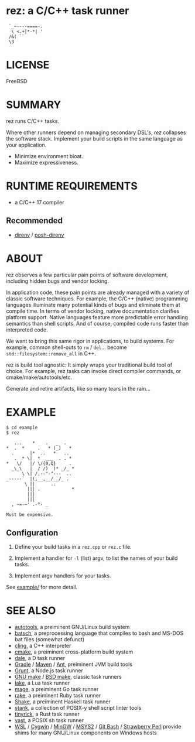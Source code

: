# rez: a C/C++ task runner

```text
 `_~----====-.
  \ <.+|*-*| '
 /&( ``
 \3
```

# LICENSE

FreeBSD

# SUMMARY

rez runs C/C++ tasks.

Where other runners depend on managing secondary DSL's, *rez* collapses the software stack. Implement your build scripts in the same language as your application.

* Minimize environment bloat.
* Maximize expressiveness.

# RUNTIME REQUIREMENTS

* a C/C++ 17 compiler

## Recommended

* [direnv](https://direnv.net/) / [posh-direnv](https://github.com/takekazuomi/posh-direnv)

# ABOUT

rez observes a few particular pain points of software development, including hidden bugs and vendor locking.

In application code, these pain points are already managed with a variety of classic software techniques. For example, the C/C++ (native) programming languages illuminate many potential kinds of bugs and eliminate them at compile time. In terms of vendor locking, native documentation clarifies platform support. Native languages feature more predictable error handling semantics than shell scripts. And of course, compiled code runs faster than interpreted code.

We want to bring this same rigor in applications, to build systems. For example, common shell-outs to `rm` / `del`... become `std::filesystem::remove_all` in C++.

rez is build tool agnostic: It simply wraps your traditional build tool of choice. For example, rez tasks can invoke direct compiler commands, or cmake/make/autotools/etc.

Generate and retire artifacts, like so many tears in the rain...

# EXAMPLE

```console
$ cd example
$ rez

   ...    *    .   _  .
*  .  *     .   * (_)   *
  .      |*  ..   *   ..
   .  * \|  *  ___  . . *
*   \/   |/ \/{0,Q}     .
  _\_\   |  / /)  )* _/_ *
      \ \| /,--"-"---  ..
_-----`  |(,__,__/__/_ .
       \ ||      ..
        ||| .            *
        |||
        |||
  , -=-~' .-^- _

Must be expensive.

```

## Configuration

1. Define your build tasks in a `rez.cpp` or `rez.c` file.

2. Implement a handler for `-l` (list) argv, to list the names of your build tasks.

3. Implement argv handlers for your tasks.

See [example/](example) for more detail.

# SEE ALSO

* [autotools](https://www.gnu.org/software/automake/manual/html_node/Autotools-Introduction.html), a preiminent GNU/Linux build system
* [batsch](https://batsh.org/), a preprocessing language that compiles to bash and MS-DOS bat files (somewhat defunct)
* [cling](https://root.cern/cling/), a C++ interpreter
* [cmake](https://cmake.org/), a preiminent cross-platform build system
* [dale](https://github.com/mcandre/dale), a D task runner
* [Gradle](https://gradle.org/) / [Maven](https://maven.apache.org/) / [Ant](https://ant.apache.org/), preiminent JVM build tools
* [Grunt](https://gruntjs.com/), a Node.js task runner
* [GNU make](https://www.gnu.org/software/make/) / [BSD make](https://www.freebsd.org/cgi/man.cgi?make(1)), classic task runners
* [lake](https://luarocks.org/modules/steved/lake), a Lua task runner
* [mage](https://magefile.org/), a preiminent Go task runner
* [rake](https://ruby.github.io/rake/), a preiminent Ruby task runner
* [Shake](https://shakebuild.com/), a preiminent Haskell task runner
* [stank](https://github.com/mcandre/stank), a collection of POSIX-y shell script linter tools
* [tinyrick](https://github.com/mcandre/tinyrick), a Rust task runner
* [vast](https://github.com/mcandre/vast), a POSIX sh task runner
* [WSL](https://docs.microsoft.com/en-us/windows/wsl/install-win10) / [Cygwin](https://www.cygwin.com/) / [MinGW](https://www.mingw-w64.org/) / [MSYS2](https://www.msys2.org/) / [Git Bash](https://git-scm.com/downloads) / [Strawberry Perl](https://strawberryperl.com/) provide shims for many GNU/Linux components on Windows hosts
